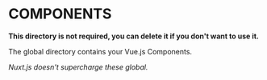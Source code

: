 # COMPONENTS

**This directory is not required, you can delete it if you don't want to use it.**

The global directory contains your Vue.js Components.

_Nuxt.js doesn't supercharge these global._
